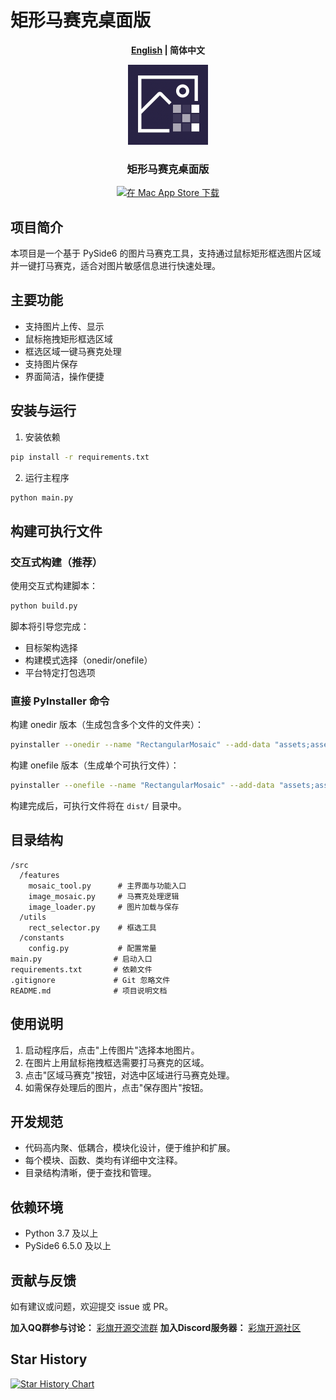 # 矩形马赛克桌面版

<p align="center">
  <strong><a href="./README.md">English</a> | 简体中文</strong>
</p>

<div align="center">
  <img src="assets/icon.png" alt="矩形马赛克桌面版" width="128" height="128">
  <h3>矩形马赛克桌面版</h3>
  <a href="https://apps.apple.com/us/app/rectangular-mosaic-desktop/id6754189038" target="_blank">
    <img src="https://developer.apple.com/app-store/marketing/guidelines/images/badge-download-on-the-mac-app-store.svg" alt="在 Mac App Store 下载">
  </a>
</div>

## 项目简介

本项目是一个基于 PySide6 的图片马赛克工具，支持通过鼠标矩形框选图片区域并一键打马赛克，适合对图片敏感信息进行快速处理。

## 主要功能
- 支持图片上传、显示
- 鼠标拖拽矩形框选区域
- 框选区域一键马赛克处理
- 支持图片保存
- 界面简洁，操作便捷

## 安装与运行

1. 安装依赖

```bash
pip install -r requirements.txt
```

2. 运行主程序

```bash
python main.py
```

## 构建可执行文件

### 交互式构建（推荐）

使用交互式构建脚本：

```bash
python build.py
```

脚本将引导您完成：
- 目标架构选择
- 构建模式选择（onedir/onefile）
- 平台特定打包选项

### 直接 PyInstaller 命令

构建 onedir 版本（生成包含多个文件的文件夹）：

```bash
pyinstaller --onedir --name "RectangularMosaic" --add-data "assets;assets" --icon="assets/icon.ico" --noconsole main.py
```

构建 onefile 版本（生成单个可执行文件）：

```bash
pyinstaller --onefile --name "RectangularMosaic" --add-data "assets;assets" --icon="assets/icon.ico" --noconsole main.py
```

构建完成后，可执行文件将在 `dist/` 目录中。

## 目录结构

```
/src
  /features
    mosaic_tool.py      # 主界面与功能入口
    image_mosaic.py     # 马赛克处理逻辑
    image_loader.py     # 图片加载与保存
  /utils
    rect_selector.py    # 框选工具
  /constants
    config.py           # 配置常量
main.py                # 启动入口
requirements.txt       # 依赖文件
.gitignore             # Git 忽略文件
README.md              # 项目说明文档
```

## 使用说明

1. 启动程序后，点击"上传图片"选择本地图片。
2. 在图片上用鼠标拖拽框选需要打马赛克的区域。
3. 点击"区域马赛克"按钮，对选中区域进行马赛克处理。
4. 如需保存处理后的图片，点击"保存图片"按钮。

## 开发规范
- 代码高内聚、低耦合，模块化设计，便于维护和扩展。
- 每个模块、函数、类均有详细中文注释。
- 目录结构清晰，便于查找和管理。

## 依赖环境
- Python 3.7 及以上
- PySide6 6.5.0 及以上

## 贡献与反馈
如有建议或问题，欢迎提交 issue 或 PR。

**加入QQ群参与讨论：** [彩旗开源交流群](https://qm.qq.com/q/fGavz3UxCo)
**加入Discord服务器：** [彩旗开源社区](https://discord.gg/thWGWq7CwA)

## Star History

[![Star History Chart](https://api.star-history.com/svg?repos=sihuangtech/rectangular-mosaic-desktop&type=Date)](https://www.star-history.com/#sihuangtech/rectangular-mosaic-desktop&Date)